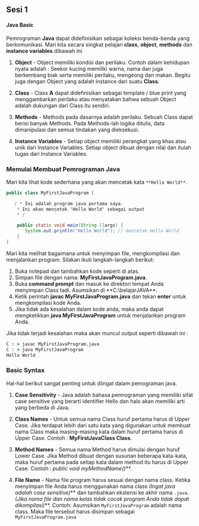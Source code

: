 ## Sesi 1 ##

#### Java Basic ####

Pemrograman **Java** dapat didefinisikan sebagai koleksi benda-benda yang berkomunikasi. 
Mari kita secara singkat pelajari **class**, **object**, **methods** dan **instance variables** dibawah ini.

1. **Object** - Object memiliki kondisi dan perilaku. 
	Contoh dalam kehidupan nyata adalah : 
		Seekor kucing memiliki warna, nama dan juga berkembang biak serta memiliki perilaku, mengeong dan makan. 
		Begitu juga dengan Object yang adalah instance dari suatu **Class**.

2. **Class** - Class **A** dapat didefinisikan sebagai template / blue print yang menggambarkan perilaku atau
	menyatakan bahwa sebuah Object adalah dukungan dari Class itu sendiri.

3. **Methods** - Methods pada dasarnya adalah perilaku. Sebuah Class dapat berisi banyak Methods. 
	Pada Methods-lah logika ditulis, data dimanipulasi dan semua tindakan yang dieksekusi.

4. **Instance Variables** - Setiap object memiliki perangkat yang khas atau unik dari Instance Variables. 
	Setiap object dibuat dengan nilai dan itulah tugas dari Instance Variables.


### Memulai Membuat Pemrograman Java ###

Mari kita lihat kode sederhana yang akan mencetak kata `**Hello World**`.

``` java
public class MyFirstJavaProgram {

   / * Ini adalah program java pertama saya.  
    * Ini akan mencetak 'Hello World' sebagai output
    * /

    public static void main(String []args) {
       System.out.println("Hello World"); // mencetak Hello World 
    }
} 
```


Mari kita melihat bagaimana untuk menyimpan file, mengkompilasi dan menjalankan program. 
Silakan ikuti langkah-langkah berikut:

1. Buka notepad dan tambahkan kode seperti di atas.
2. Simpan file dengan nama: **MyFirstJavaProgram.java**.
3. Buka **command prompt** dan masuk ke direktori tempat Anda menyimpan Class tadi. Asumsikan di **C:\belajarJAVA\**.
4. Ketik perintah **javac MyFirstJavaProgram.java** dan tekan **enter** untuk mengkompilasi kode Anda. 
5. Jika tidak ada kesalahan dalam kode anda, maka anda dapat mengketikkan **java MyFirstJavaProgram** untuk menjalankan program Anda.	

Jika tidak terjadi kesalahan maka akan muncul output seperti dibawah ini :

``` cmd
C : > javac MyFirstJavaProgram.java
C : > java MyFirstJavaProgram 
Hello World
```


### Basic Syntax ###

Hal-hal berikut sangat penting untuk diingat dalam pemograman java.

1. **Case Sensitivity** - Java adalah bahasa pemrograman yang memiliki sifat case sensitive yang berarti 
	identifier Hello dan halo akan memiliki arti yang berbeda di Java.
	
2. **Class Names** - Untuk semua nama Class huruf pertama harus di Upper Case. 
	Jika terdapat lebih dari satu kata yang digunakan untuk membuat nama Class maka masing-masing kata dalam huruf pertama harus di Upper Case.
	Contoh : **MyFirstJavaClass Class**.
	
3. **Method Names** - Semua nama Method harus dimulai dengan huruf Lower Case. 
	Jika Method dibuat dengan susunan beberapa kata-kata, maka huruf pertama pada setiap kata dalam method itu harus di Upper Case. 
	Contoh : _public void myMethodName()_**.
	
4. **File Name** - Nama file program harus sesuai dengan nama class. Ketika menyimpan file Anda harus menggunakan nama class
	_(Ingat java adalah case sensitive)_** dan tambahkan ekstensi ke akhir nama `.java`. 
	_(Jika nama file dan nama kelas tidak cocok program Anda tidak dapat dikompilasi)_**. 
	Contoh: Asumsikan `MyFirstJavaProgram` adalah nama class. Maka file tersebut harus disimpan sebagai ``MyFirstJavaProgram.java``


